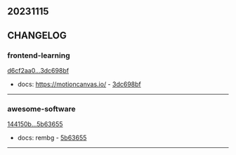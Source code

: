 ## 20231115

## CHANGELOG

### frontend-learning

[d6cf2aa0...3dc698bf](https://github.com/zhbhun/frontend-learning/compare/d6cf2aa0...3dc698bf)

* docs: https://motioncanvas.io/ - [3dc698bf](https://github.com/zhbhun/frontend-learning/commit/3dc698bf0deea25f985fff5f10ccfe7195a1d377)

---

### awesome-software

[144150b...5b63655](https://github.com/zhbhun/awesome-software/compare/144150b...5b63655)

* docs: rembg - [5b63655](https://github.com/zhbhun/awesome-software/commit/5b636550455c02c0270039de69733a824b0bb065)

---

